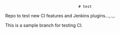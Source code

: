                                      # test
Repo to test new CI features and Jenkins plugins...,..,.

This is a sample branch for testing CI. 
